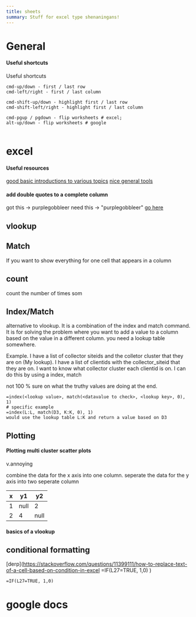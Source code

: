 ```yaml
---
title: sheets
summary: Stuff for excel type shenaningans!
---
```


# General


#### **Useful shortcuts**

Useful shortcuts

```
cmd-up/down - first / last row
cmd-left/right - first / last column

cmd-shift-up/down - highlight first / last row
cmd-shift-left/right - highlight first / last column

cmd-pgup / pgdown - flip worksheets # excel;
alt-up/down - flip worksheets # google


```


# excel

#### **Useful resources**
[good basic introductions to various topics](https://chandoo.org/wp/welcome/)
[nice general tools](https://edu.gcfglobal.org/en/excel2016/)




#### **add double quotes to a complete column**

got this -> purplegobbleer
need this -> "purplegobbleer"
[go here](https://lenashore.com/2012/04/how-to-add-quotes-to-your-cells-in-excel-automatically/)


## vlookup

## Match

If you want to show everything for one cell that appears in a column

## count

count the number of times som

## Index/Match

alternative to vlookup. It is a combination of the index and match command. 
It is for solving the problem where you want to add a value to a column based on the value in a different 
column. you need a lookup table somewhere.

Example. I have a list of collector siteids and the colletor cluster that they are on (My lookup).
I have a list of clientids with the collector_siteid that they are on. I want to know what collector cluster 
each clientid is on. I can do this by using a index, match

not 100 % sure on what the truthy values are doing at the end.
```
=index(<lookup value>, match(<datavalue to check>, <lookup key>, 0), 1)
# specific example
=index(L:L, match(D3, K:K, 0), 1)
would use the lookup table L:K and return a value based on D3
```

## Plotting 

#### Plotting multi cluster scatter plots

v.annoying

combine the data for the x axis into one column.
seperate the data for the y axis into two seperate column

| x | y1 | y2 |
| - | - | - |
| 1 | null | 2 | 
| 2 | 4 | null | 




#### **basics of a vlookup**





## conditional formatting
[derp](https://stackoverflow.com/questions/11399111/how-to-replace-text-of-a-cell-based-on-condition-in-excel
=IF(L27=TRUE, 1,0)
)
```
=IF(L27=TRUE, 1,0)
```

# google docs
